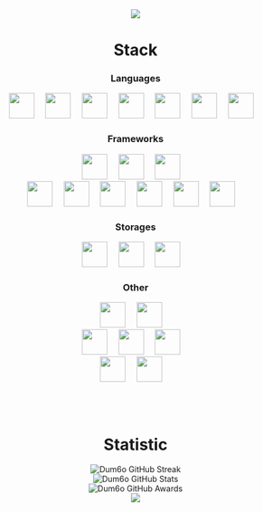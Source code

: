 <!-- HEADER -->
<div align="center" width="100">
  <img src="https://capsule-render.vercel.app/api?color=0:1408d0,50:0860d0,100:08c4d0&height=250&section=header&text=Edvardas%20Jusius%20(Dum6o)&fontSize=30&type=waving&fontColor=fefefe&&animation=fadeIn" />
</div>

<!-- LANGUAGES -->
<div align="center" width="100">
  <h1>Stack</h1>
  
  <h3>Languages</h3>
  <img src="https://cdn.jsdelivr.net/gh/devicons/devicon@latest/icons/java/java-original-wordmark.svg" width="45px">&nbsp;&nbsp;&nbsp;&nbsp;
  <img src="https://cdn.jsdelivr.net/gh/devicons/devicon@latest/icons/groovy/groovy-original.svg" width="45px">&nbsp;&nbsp;&nbsp;&nbsp;
  <img src="https://cdn.jsdelivr.net/gh/devicons/devicon@latest/icons/typescript/typescript-original.svg" width="45px">&nbsp;&nbsp;&nbsp;&nbsp;
  <img src="https://cdn.jsdelivr.net/gh/devicons/devicon@latest/icons/javascript/javascript-original.svg" width="45px">&nbsp;&nbsp;&nbsp;&nbsp;
  <img src="https://cdn.jsdelivr.net/gh/devicons/devicon@latest/icons/html5/html5-original-wordmark.svg" width="45px">&nbsp;&nbsp;&nbsp;&nbsp;
  <img src="https://cdn.jsdelivr.net/gh/devicons/devicon@latest/icons/css3/css3-original-wordmark.svg" width="45px">&nbsp;&nbsp;&nbsp;&nbsp;
  <img src="https://cdn.jsdelivr.net/gh/devicons/devicon@latest/icons/sass/sass-original.svg" width="45px">&nbsp;&nbsp;&nbsp;&nbsp;
  
  <h3>Frameworks</h3>
  <img src="https://cdn.jsdelivr.net/gh/devicons/devicon@latest/icons/spring/spring-original-wordmark.svg" width="45px">&nbsp;&nbsp;&nbsp;&nbsp;
  <img src="https://cdn.jsdelivr.net/gh/devicons/devicon@latest/icons/apachekafka/apachekafka-original-wordmark.svg" width="45px">&nbsp;&nbsp;&nbsp;&nbsp;
  <img src="https://cdn.jsdelivr.net/gh/devicons/devicon@latest/icons/gradle/gradle-plain-wordmark.svg" width="45px">&nbsp;&nbsp;&nbsp;&nbsp;
  <br>
  <img src="https://cdn.jsdelivr.net/gh/devicons/devicon@latest/icons/nodejs/nodejs-original-wordmark.svg" width="45px">&nbsp;&nbsp;&nbsp;&nbsp;
  <img src="https://cdn.jsdelivr.net/gh/devicons/devicon@latest/icons/npm/npm-original-wordmark.svg" width="45px">&nbsp;&nbsp;&nbsp;&nbsp;
  <img src="https://cdn.jsdelivr.net/gh/devicons/devicon@latest/icons/angularjs/angularjs-original.svg" width="45px">&nbsp;&nbsp;&nbsp;&nbsp;
  <img src="https://cdn.jsdelivr.net/gh/devicons/devicon@latest/icons/bootstrap/bootstrap-plain-wordmark.svg" width="45px">&nbsp;&nbsp;&nbsp;&nbsp;
  <img src="https://cdn.jsdelivr.net/gh/devicons/devicon@latest/icons/jasmine/jasmine-plain-wordmark.svg" width="45px">&nbsp;&nbsp;&nbsp;&nbsp;
  <img src="https://cdn.jsdelivr.net/gh/devicons/devicon@latest/icons/karma/karma-original.svg" width="45px">&nbsp;&nbsp;&nbsp;&nbsp;
  
  <h3>Storages</h3>
  <img src="https://cdn.jsdelivr.net/gh/devicons/devicon@latest/icons/oracle/oracle-original.svg" width="45px">&nbsp;&nbsp;&nbsp;&nbsp;
  <img src="https://cdn.jsdelivr.net/gh/devicons/devicon@latest/icons/postgresql/postgresql-original-wordmark.svg" width="45px">&nbsp;&nbsp;&nbsp;&nbsp;
  <img src="https://cdn.jsdelivr.net/gh/devicons/devicon@latest/icons/firebase/firebase-plain-wordmark.svg" width="45px">&nbsp;&nbsp;&nbsp;&nbsp;
  
  <h3>Other</h3>
  <img src="https://cdn.jsdelivr.net/gh/devicons/devicon@latest/icons/github/github-original-wordmark.svg" width="45px">&nbsp;&nbsp;&nbsp;&nbsp;
  <img src="https://cdn.jsdelivr.net/gh/devicons/devicon@latest/icons/jenkins/jenkins-original.svg" width="45px">&nbsp;&nbsp;&nbsp;&nbsp;
  <br>
  <img src="https://cdn.jsdelivr.net/gh/devicons/devicon@latest/icons/jira/jira-original-wordmark.svg" width="45px">&nbsp;&nbsp;&nbsp;&nbsp;
  <img src="https://cdn.jsdelivr.net/gh/devicons/devicon@latest/icons/confluence/confluence-original-wordmark.svg" width="45px">&nbsp;&nbsp;&nbsp;&nbsp;
  <img src="https://cdn.jsdelivr.net/gh/devicons/devicon@latest/icons/trello/trello-plain-wordmark.svg" width="45px">&nbsp;&nbsp;&nbsp;&nbsp;
  <br>
  <img src="https://cdn.jsdelivr.net/gh/devicons/devicon@latest/icons/intellij/intellij-original.svg" width="45px">&nbsp;&nbsp;&nbsp;&nbsp;
  <img src="https://cdn.jsdelivr.net/gh/devicons/devicon@latest/icons/vscode/vscode-original-wordmark.svg" width="45px">&nbsp;&nbsp;&nbsp;&nbsp;
  
</div>
<br><br><br>
<!-- STATS -->
<div align="center" width="100">
  <h1>Statistic</h1>
    <img src="https://github-readme-streak-stats.herokuapp.com?user=Dum6o&theme=tokyonight&hide_border=true&date_format=%5BY%20%5DM%20j&background=FFFFFF&currStreakNum=71A5FD&currStreakLabel=71A5FD&dates=61D9E1" alt="Dum6o GitHub Streak">  
  <br>
  <img src="https://github-readme-stats.vercel.app/api?username=Dum6o&include_all_commits=true&count_private=true&show_icons=true&line_height=20&title_color=71A5FD&icon_color=71A5FD&text_color=71A5FD&bg_color=ffffff&hide=stars" alt="Dum6o GitHub Stats">  
  <br>
  <img src="https://github-profile-trophy.vercel.app/?username=Dum6o&margin-w=15&margin-h=15&no-bg=true&no-frame=true" alt="Dum6o GitHub Awards">
</div>

<!-- FOOTER -->
<div align="center" width="100">
  <img src="https://capsule-render.vercel.app/api?color=0:1408d0,50:0860d0,100:08c4d0&height=100&section=footer&fontSize=30&type=waving&fontColor=fefefe" />
</div>

<!--
USED:
1. Markdown: https://github.github.com/gfm/
2. Icons: https://github.com/devicons/devicon/tree/v2.14.0/icons
3. Header/Footer: https://github.com/kyechan99/capsule-render
4. GitHub streak: https://github-readme-streak-stats.herokuapp.com/demo/
5. GitHub trophy: https://github.com/ryo-ma/github-profile-trophy
6. Badges: https://shields.io
-->

